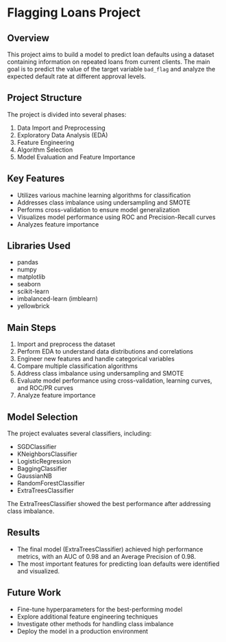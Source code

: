 # Flagging Loans Project

## Overview

This project aims to build a model to predict loan defaults using a dataset containing information on repeated loans from current clients. The main goal is to predict the value of the target variable `bad_flag` and analyze the expected default rate at different approval levels.

## Project Structure

The project is divided into several phases:

1. Data Import and Preprocessing
2. Exploratory Data Analysis (EDA)
3. Feature Engineering
4. Algorithm Selection
5. Model Evaluation and Feature Importance

## Key Features

- Utilizes various machine learning algorithms for classification
- Addresses class imbalance using undersampling and SMOTE
- Performs cross-validation to ensure model generalization
- Visualizes model performance using ROC and Precision-Recall curves
- Analyzes feature importance

## Libraries Used

- pandas
- numpy
- matplotlib
- seaborn
- scikit-learn
- imbalanced-learn (imblearn)
- yellowbrick

## Main Steps

1. Import and preprocess the dataset
2. Perform EDA to understand data distributions and correlations
3. Engineer new features and handle categorical variables
4. Compare multiple classification algorithms
5. Address class imbalance using undersampling and SMOTE
6. Evaluate model performance using cross-validation, learning curves, and ROC/PR curves
7. Analyze feature importance

## Model Selection

The project evaluates several classifiers, including:

- SGDClassifier
- KNeighborsClassifier
- LogisticRegression
- BaggingClassifier
- GaussianNB
- RandomForestClassifier
- ExtraTreesClassifier

The ExtraTreesClassifier showed the best performance after addressing class imbalance.

## Results

- The final model (ExtraTreesClassifier) achieved high performance metrics, with an AUC of 0.98 and an Average Precision of 0.98.
- The most important features for predicting loan defaults were identified and visualized.

## Future Work

- Fine-tune hyperparameters for the best-performing model
- Explore additional feature engineering techniques
- Investigate other methods for handling class imbalance
- Deploy the model in a production environment
